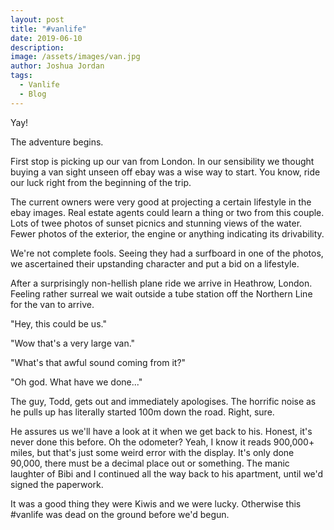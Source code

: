 ```yaml
---
layout: post
title: "#vanlife"
date: 2019-06-10
description:
image: /assets/images/van.jpg
author: Joshua Jordan
tags: 
  - Vanlife
  - Blog
---
```

Yay! 

The adventure begins.

First stop is picking up our van from London. In our sensibility we thought buying a van sight unseen off ebay was a wise way to start. You know, ride our luck right from the beginning of the trip.

The current owners were very good at projecting a certain lifestyle in the ebay images. Real estate agents could learn a thing or two from this couple. Lots of twee photos of sunset picnics and stunning views of the water. Fewer photos of the exterior, the engine or anything indicating its drivability. 

We're not complete fools. Seeing they had a surfboard in one of the photos, we ascertained their upstanding character and put a bid on a lifestyle.

After a surprisingly non-hellish plane ride we arrive in Heathrow, London. Feeling rather surreal we wait outside a tube station off the Northern Line for the van to arrive.

"Hey, this could be us."

"Wow that's a very large van."

"What's that awful sound coming from it?"

"Oh god. What have we done..."

The guy, Todd, gets out and immediately apologises. The horrific noise as he pulls up has literally started 100m down the road. Right, sure. 

He assures us we'll have a look at it when we get back to his. Honest, it's never done this before. Oh the odometer? Yeah, I know it reads 900,000+ miles, but that's just some weird error with the display. It's only done 90,000, there must be a decimal place out or something. The manic laughter of Bibi and I continued all the way back to his apartment, until we'd signed the paperwork.

It was a good thing they were Kiwis and we were lucky. Otherwise this #vanlife was dead on the ground before we'd begun.